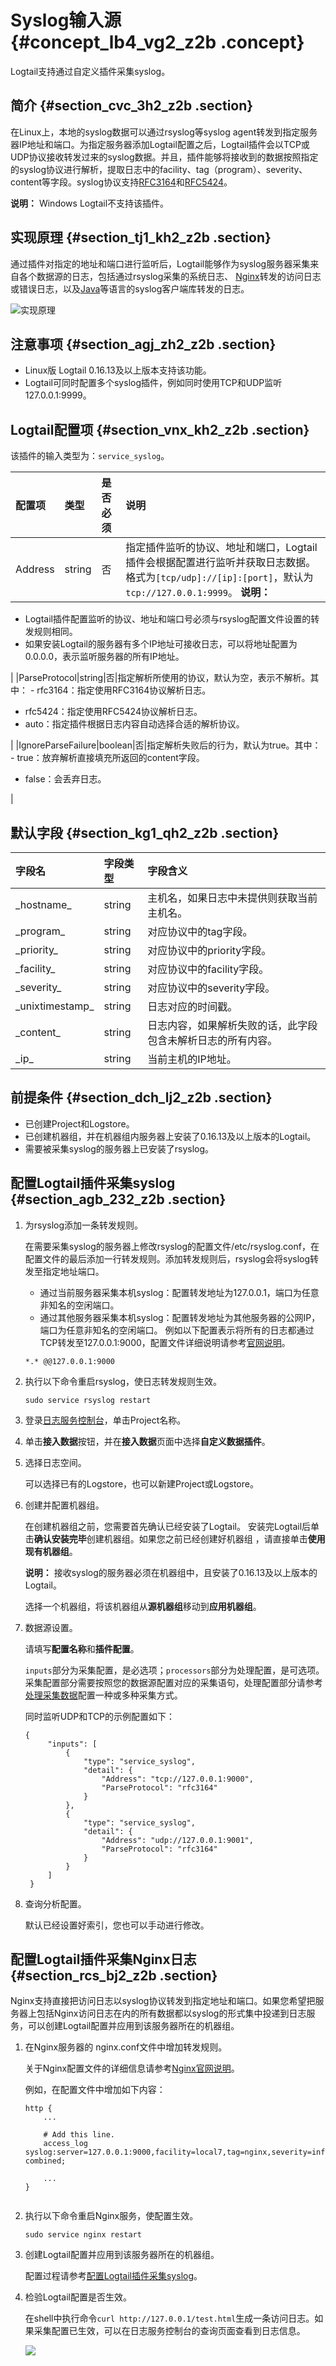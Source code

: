 # Syslog输入源 {#concept_lb4_vg2_z2b .concept}

Logtail支持通过自定义插件采集syslog。

## 简介 {#section_cvc_3h2_z2b .section}

在Linux上，本地的syslog数据可以通过rsyslog等syslog agent转发到指定服务器IP地址和端口。为指定服务器添加Logtail配置之后，Logtail插件会以TCP或UDP协议接收转发过来的syslog数据。并且，插件能够将接收到的数据按照指定的syslog协议进行解析，提取日志中的facility、tag（program）、severity、content等字段。syslog协议支持[RFC3164](https://tools.ietf.org/html/rfc3164)和[RFC5424](https://tools.ietf.org/html/rfc5424)。

**说明：** Windows Logtail不支持该插件。

## 实现原理 {#section_tj1_kh2_z2b .section}

通过插件对指定的地址和端口进行监听后，Logtail能够作为syslog服务器采集来自各个数据源的日志，包括通过rsyslog采集的系统日志、 [Nginx](http://nginx.org/en/docs/syslog.html)转发的访问日志或错误日志，以及[Java](https://github.com/CloudBees-community/syslog-java-client)等语言的syslog客户端库转发的日志。

![实现原理](http://static-aliyun-doc.oss-cn-hangzhou.aliyuncs.com/assets/img/19015/156751530510990_zh-CN.png)

## 注意事项 {#section_agj_zh2_z2b .section}

-   Linux版 Logtail 0.16.13及以上版本支持该功能。
-   Logtail可同时配置多个syslog插件，例如同时使用TCP和UDP监听127.0.0.1:9999。

## Logtail配置项 {#section_vnx_kh2_z2b .section}

该插件的输入类型为：`service_syslog`。

|配置项|类型|是否必须|说明|
|:--|:-|:---|:-|
|Address|string|否|指定插件监听的协议、地址和端口，Logtail插件会根据配置进行监听并获取日志数据。格式为`[tcp/udp]://[ip]:[port]`，默认为`tcp://127.0.0.1:9999`。 **说明：** 

-   Logtail插件配置监听的协议、地址和端口号必须与rsyslog配置文件设置的转发规则相同。
-   如果安装Logtail的服务器有多个IP地址可接收日志，可以将地址配置为0.0.0.0，表示监听服务器的所有IP地址。

 |
|ParseProtocol|string|否|指定解析所使用的协议，默认为空，表示不解析。其中： -   rfc3164：指定使用RFC3164协议解析日志。
-   rfc5424：指定使用RFC5424协议解析日志。
-   auto：指定插件根据日志内容自动选择合适的解析协议。

 |
|IgnoreParseFailure|boolean|否|指定解析失败后的行为，默认为true。其中： -   true：放弃解析直接填充所返回的content字段。
-   false：会丢弃日志。

 |

## 默认字段 {#section_kg1_qh2_z2b .section}

|字段名|字段类型|字段含义|
|:--|:---|:---|
|\_hostname\_|string|主机名，如果日志中未提供则获取当前主机名。|
|\_program\_|string|对应协议中的tag字段。|
|\_priority\_|string|对应协议中的priority字段。|
|\_facility\_|string|对应协议中的facility字段。|
|\_severity\_|string|对应协议中的severity字段。|
|\_unixtimestamp\_|string|日志对应的时间戳。|
|\_content\_|string|日志内容，如果解析失败的话，此字段包含未解析日志的所有内容。|
|\_ip\_|string|当前主机的IP地址。|

## 前提条件 {#section_dch_lj2_z2b .section}

-   已创建Project和Logstore。
-   已创建机器组，并在机器组内服务器上安装了0.16.13及以上版本的Logtail。
-   需要被采集syslog的服务器上已安装了rsyslog。

## 配置Logtail插件采集syslog {#section_agb_232_z2b .section}

1.  为rsyslog添加一条转发规则。

    在需要采集syslog的服务器上修改rsyslog的配置文件/etc/rsyslog.conf，在配置文件的最后添加一行转发规则。添加转发规则后，rsyslog会将syslog转发至指定地址端口。

    -   通过当前服务器采集本机syslog：配置转发地址为127.0.0.1，端口为任意非知名的空闲端口。
    -   通过其他服务器采集本机syslog：配置转发地址为其他服务器的公网IP，端口为任意非知名的空闲端口。
    例如以下配置表示将所有的日志都通过TCP转发至127.0.0.1:9000，配置文件详细说明请参考[官网说明](https://www.rsyslog.com/doc/v8-stable/configuration/index.html)。

    ``` {#codeblock_nky_u5k_0no}
    *.* @@127.0.0.1:9000
    ```

2.  执行以下命令重启rsyslog，使日志转发规则生效。

    ``` {#codeblock_swp_wuk_e23}
    sudo service rsyslog restart
    ```

3.  登录[日志服务控制台](https://sls.console.aliyun.com)，单击Project名称。
4.  单击**接入数据**按钮，并在**接入数据**页面中选择**自定义数据插件**。
5.  选择日志空间。

    可以选择已有的Logstore，也可以新建Project或Logstore。

6.  创建并配置机器组。

    在创建机器组之前，您需要首先确认已经安装了Logtail。 安装完Logtail后单击**确认安装完毕**创建机器组。如果您之前已经创建好机器组 ，请直接单击**使用现有机器组**。

    **说明：** 接收syslog的服务器必须在机器组中，且安装了0.16.13及以上版本的Logtail。

    选择一个机器组，将该机器组从**源机器组**移动到**应用机器组**。

7.  数据源设置。

    请填写**配置名称**和**插件配置**。

    `inputs`部分为采集配置，是必选项；`processors`部分为处理配置，是可选项。采集配置部分需要按照您的数据源配置对应的采集语句，处理配置部分请参考[处理采集数据](../cn.zh-CN/数据采集/Logtail采集/自定义插件/处理采集数据.md#)配置一种或多种采集方式。

    同时监听UDP和TCP的示例配置如下：

    ``` {#codeblock_7nb_ear_70o}
    {
         "inputs": [
             {
                 "type": "service_syslog",
                 "detail": {
                     "Address": "tcp://127.0.0.1:9000",
                     "ParseProtocol": "rfc3164"
                 }
             },
             {
                 "type": "service_syslog",
                 "detail": {
                     "Address": "udp://127.0.0.1:9001",
                     "ParseProtocol": "rfc3164"
                 }
             }
         ]
     }
    ```

8.  查询分析配置。

    默认已经设置好索引，您也可以手动进行修改。


## 配置Logtail插件采集Nginx日志 {#section_rcs_bj2_z2b .section}

Nginx支持直接把访问日志以syslog协议转发到指定地址和端口。如果您希望把服务器上包括Nginx访问日志在内的所有数据都以syslog的形式集中投递到日志服务，可以创建Logtail配置并应用到该服务器所在的机器组。

1.  在Nginx服务器的 nginx.conf文件中增加转发规则。

    关于Nginx配置文件的详细信息请参考[Nginx官网说明](http://nginx.org/en/docs/beginners_guide.html#conf_structure)。

    例如，在配置文件中增加如下内容：

    ``` {#codeblock_b5v_pj3_vsj}
    http {
        ...
    
        # Add this line.
        access_log syslog:server=127.0.0.1:9000,facility=local7,tag=nginx,severity=info combined;
    
        ...
    }
    						
    ```

2.  执行以下命令重启Nginx服务，使配置生效。

    ``` {#codeblock_iad_546_q4k}
    sudo service nginx restart
    ```

3.  创建Logtail配置并应用到该服务器所在的机器组。

    配置过程请参考[配置Logtail插件采集syslog](#)。

4.  检验Logtail配置是否生效。

    在shell中执行命令`curl http://127.0.0.1/test.html`生成一条访问日志。如果采集配置已生效，可以在日志服务控制台的查询页面查看到日志信息。

     ![](https://cdn.nlark.com/lark/0/2018/png/130974/1534754375749-0345311e-e29c-468b-9d89-7bdb017dec36.png)


